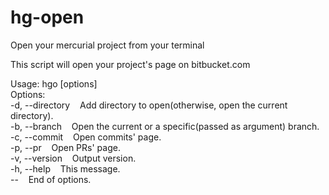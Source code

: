 
# hg-open
Open your mercurial project from your terminal


This script will open your project's page on bitbucket.com

Usage: hgo [options]  
Options:  
  -d, --directory &nbsp;      &nbsp;Add directory to open(otherwise, open the current directory).  
  -b, --branch &nbsp;         &nbsp;Open the current or a specific(passed as argument) branch.  
  -c, --commit &nbsp;         &nbsp;Open commits' page.  
  -p, --pr &nbsp;             &nbsp;Open PRs' page.  
  -v, --version &nbsp;        &nbsp;Output version.  
  -h, --help &nbsp;           &nbsp;This message.  
  -- &nbsp;                   &nbsp;End of options.
